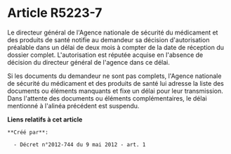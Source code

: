 # Article R5223-7

Le directeur général de l'Agence nationale de sécurité du médicament et des produits de santé notifie au demandeur sa
décision d'autorisation préalable dans un délai de deux mois à compter de la date de réception du dossier complet.
L'autorisation est réputée acquise en l'absence de décision du directeur général de l'agence dans ce délai.

Si les documents du demandeur ne sont pas complets, l'Agence nationale de sécurité du médicament et des produits de santé lui
adresse la liste des documents ou éléments manquants et fixe un délai pour leur transmission. Dans l'attente des documents ou
éléments complémentaires, le délai mentionné à l'alinéa précédent est suspendu.

**Liens relatifs à cet article**

	**Créé par**:

	  - Décret n°2012-744 du 9 mai 2012 - art. 1
